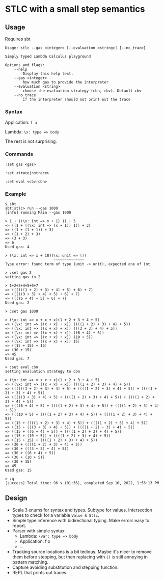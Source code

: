 # STLC with a small step semantics

## Usage

Requires [sbt](https://www.scala-sbt.org/)

```
Usage: stlc --gas <integer> [--evaluation <string>] [--no_trace]

Simply Typed Lambda Calculus playground

Options and flags:
    --help
        Display this help text.
    --gas <integer>
        how much gas to provide the interpreter
    --evaluation <string>
        choose the evaluation strategy (cbn, cbv). Default cbv
    --no_trace
        if the interpreter should not print out the trace
```

### Syntax

Application: `f a`

Lambda: `\x: type => body`

The rest is not surprising.

### Commands

`:set gas <gas>`

`:set <trace|notrace>`

`:set eval <cbv|cbn>`


### Example

```
$ sbt
sbt:stlc> run --gas 1000
[info] running Main --gas 1000

> 1 + ((\x: int => x + 1) 1) + 3
=> ((1 + ((\x: int => (x + 1)) 1)) + 3)
=> ((1 + (1 + 1)) + 3)
=> ((1 + 2) + 3)
=> (3 + 3)
=> 6
Used gas: 4

> (\x: int => x + 10)(\x: unit => ())
                      ~~~~~~~~~~~~~~
Type error: found term of type (unit -> unit), expected one of int

> :set gas 2
setting gas to 2

> 1+2+3+4+5+6+7
=> ((((((1 + 2) + 3) + 4) + 5) + 6) + 7)
=> (((((3 + 3) + 4) + 5) + 6) + 7)
=> ((((6 + 4) + 5) + 6) + 7)
Used gas: 2

> :set gas 1000

> (\x: int => x + x + x)(1 + 2 + 3 + 4 + 5)
=> ((\x: int => ((x + x) + x)) ((((1 + 2) + 3) + 4) + 5))
=> ((\x: int => ((x + x) + x)) (((3 + 3) + 4) + 5))
=> ((\x: int => ((x + x) + x)) ((6 + 4) + 5))
=> ((\x: int => ((x + x) + x)) (10 + 5))
=> ((\x: int => ((x + x) + x)) 15)
=> ((15 + 15) + 15)
=> (30 + 15)
=> 45
Used gas: 7

> :set eval cbn
setting evaluation strategy to cbn

> (\x: int => x + x + x)(1 + 2 + 3 + 4 + 5)
=> ((\x: int => ((x + x) + x)) ((((1 + 2) + 3) + 4) + 5))
=> ((((((1 + 2) + 3) + 4) + 5) + ((((1 + 2) + 3) + 4) + 5)) + ((((1 + 2) + 3) + 4) + 5))
=> (((((3 + 3) + 4) + 5) + ((((1 + 2) + 3) + 4) + 5)) + ((((1 + 2) + 3) + 4) + 5))
=> ((((6 + 4) + 5) + ((((1 + 2) + 3) + 4) + 5)) + ((((1 + 2) + 3) + 4) + 5))
=> (((10 + 5) + ((((1 + 2) + 3) + 4) + 5)) + ((((1 + 2) + 3) + 4) + 5))
=> ((15 + ((((1 + 2) + 3) + 4) + 5)) + ((((1 + 2) + 3) + 4) + 5))
=> ((15 + (((3 + 3) + 4) + 5)) + ((((1 + 2) + 3) + 4) + 5))
=> ((15 + ((6 + 4) + 5)) + ((((1 + 2) + 3) + 4) + 5))
=> ((15 + (10 + 5)) + ((((1 + 2) + 3) + 4) + 5))
=> ((15 + 15) + ((((1 + 2) + 3) + 4) + 5))
=> (30 + ((((1 + 2) + 3) + 4) + 5))
=> (30 + (((3 + 3) + 4) + 5))
=> (30 + ((6 + 4) + 5))
=> (30 + (10 + 5))
=> (30 + 15)
=> 45
Used gas: 15

> :q
[success] Total time: 96 s (01:36), completed Sep 10, 2022, 1:56:13 PM
```

## Design

- Scala 3 enums for syntax and types. Subtype for values. Intersection types to check for a variable `Value & Stlc`.
- Simple type inference with bidirectional typing. Make errors easy to report.
- Parser with simple syntax:
    * Lambda: `\var: type => body`
    * Application: f x
    * ...
- Tracking source locations is a bit tedious. Maybe it's nicer to remove them before stepping, but then replacing with `()` is still annoying in pattern matching.
- Capture avoiding substitution and stepping function.
- REPL that prints out traces.
